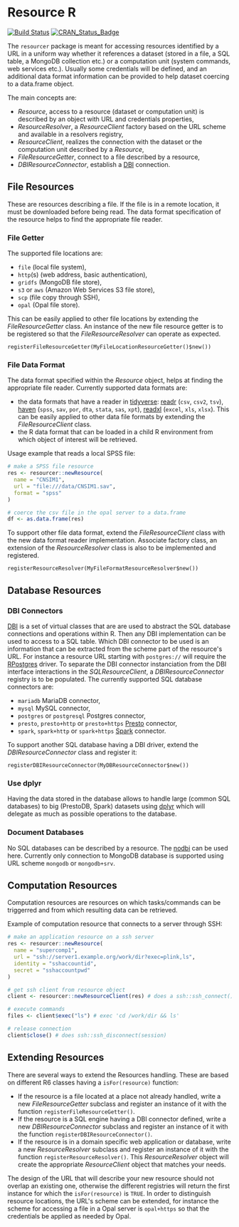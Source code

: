 # Resource R

[![Build Status](https://travis-ci.com/obiba/resourcer.svg?branch=master)](https://travis-ci.com/obiba/resourcer)
[![CRAN_Status_Badge](http://www.r-pkg.org/badges/version/resourcer)](https://cran.r-project.org/package=resourcer)

The `resourcer` package is meant for accessing resources identified by a URL in a uniform way whether it references a dataset (stored in a file, a SQL table, a MongoDB collection etc.) or a computation unit (system commands, web services etc.). Usually some credentials will be defined, and an additional data format information can be provided to help dataset coercing to a data.frame object.

The main concepts are:

* _Resource_, access to a resource (dataset or computation unit) is described by an object with URL and credentials properties,
* _ResourceResolver_, a _ResourceClient_ factory based on the URL scheme and available in a resolvers registry,
* _ResourceClient_, realizes the connection with the dataset or the computation unit described by a _Resource_,
* _FileResourceGetter_, connect to a file described by a resource,
* _DBIResourceConnector_, establish a [DBI](https://www.r-dbi.org/) connection.

## File Resources

These are resources describing a file. If the file is in a remote location, it must be downloaded before being read. The data format specification of the resource helps to find the appropriate file reader.

### File Getter

The supported file locations are: 

* `file` (local file system), 
* `http`(s) (web address, basic authentication), 
* `gridfs` (MongoDB file store), 
* `s3` or `aws` (Amazon Web Services S3 file store), 
* `scp` (file copy through SSH),
* `opal` (Opal file store). 

This can be easily applied to other file locations by extending the _FileResourceGetter_ class. An instance of the new file resource getter is to be registered so that the _FileResourceResolver_ can operate as expected.

```
registerFileResourceGetter(MyFileLocationResourceGetter()$new())
```

### File Data Format

The data format specified within the _Resource_ object, helps at finding the appropriate file reader. Currently supported data formats are:

* the data formats that have a reader in [tidyverse](https://www.tidyverse.org/): [readr](https://readr.tidyverse.org/) (`csv`, `csv2`, `tsv`), [haven](https://haven.tidyverse.org/) (`spss`, `sav`, `por`, `dta`, `stata`, `sas`, `xpt`), [readxl](https://readxl.tidyverse.org/) (`excel`, `xls`, `xlsx`). This can be easily applied to other data file formats by extending the _FileResourceClient_ class.
* the R data format that can be loaded in a child R environment from which object of interest will be retrieved.

Usage example that reads a local SPSS file:

```r
# make a SPSS file resource
res <- resourcer::newResource(
  name = "CNSIM1",
  url = "file:///data/CNSIM1.sav",
  format = "spss"
)

# coerce the csv file in the opal server to a data.frame
df <- as.data.frame(res)
```

To support other file data format, extend the _FileResourceClient_ class with the new data format reader implementation. Associate factory class, an extension of the _ResourceResolver_ class is also to be implemented and registered.

```
registerResourceResolver(MyFileFormatResourceResolver$new())
```

## Database Resources

### DBI Connectors

[DBI](https://www.r-dbi.org/) is a set of virtual classes that are are used to abstract the SQL database connections and operations within R. Then any DBI implementation can be used to access to a SQL table. Which DBI connector to be used is an information that can be extracted from the scheme part of the resource's URL. For instance a resource URL starting with `postgres://` will require the [RPostgres](https://rpostgres.r-dbi.org/) driver. To separate the DBI connector instanciation from the DBI interface interactions in the _SQLResourceClient_, a _DBIResourceConnector_ registry is to be populated. The currently supported SQL database connectors are:

* `mariadb` MariaDB connector,
* `mysql` MySQL connector,
* `postgres` or `postgresql` Postgres connector,
* `presto`, `presto+http` or `presto+https` [Presto](https://prestodb.io/) connector,
* `spark`, `spark+http` or `spark+https` [Spark](https://spark.apache.org/) connector.

To support another SQL database having a DBI driver, extend the _DBIResourceConnector_ class and register it:

```
registerDBIResourceConnector(MyDBResourceConnector$new())
```

### Use dplyr

Having the data stored in the database allows to handle large (common SQL databases) to big (PrestoDB, Spark) datasets using [dplyr](https://dplyr.tidyverse.org/) which will delegate as much as possible operations to the database.

### Document Databases

No SQL databases can be described by a resource. The [nodbi](https://docs.ropensci.org/nodbi/) can be used here. Currently only connection to MongoDB database is supported using URL scheme `mongodb` or `mongodb+srv`.

## Computation Resources

Computation resources are resources on which tasks/commands can be triggerred and from which resulting data can be retrieved.

Example of computation resource that connects to a server through SSH:

```r
# make an application resource on a ssh server
res <- resourcer::newResource(
  name = "supercomp1",
  url = "ssh://server1.example.org/work/dir?exec=plink,ls",
  identity = "sshaccountid",
  secret = "sshaccountpwd"
)

# get ssh client from resource object
client <- resourcer::newResourceClient(res) # does a ssh::ssh_connect()

# execute commands
files <- client$exec("ls") # exec 'cd /work/dir && ls'

# release connection
client$close() # does ssh::ssh_disconnect(session)
```

## Extending Resources

There are several ways to extend the Resources handling. These are based on different R6 classes having a `isFor(resource)` function:

* If the resource is a file located at a place not already handled, write a new _FileResourceGetter_ subclass and register an instance of it with the function `registerFileResourceGetter()`.
* If the resource is a SQL engine having a DBI connector defined, write a new _DBIResourceConnector_ subclass and register an instance of it with the function `registerDBIResourceConnector()`.
* If the resource is in a domain specific web application or database, write a new _ResourceResolver_ subclass and register an instance of it with the function `registerResourceResolver()`. This _ResourceResolver_ object will create the appropriate _ResourceClient_ object that matches your needs.

The design of the URL that will describe your new resource should not overlap an existing one, otherwise the different registries will return the first instance for which the `isFor(resource)` is `TRUE`. In order to distinguish resource locations, the URL's scheme can be extended, for instance the scheme for accessing a file in a Opal server is `opal+https` so that the credentials be applied as needed by Opal.

